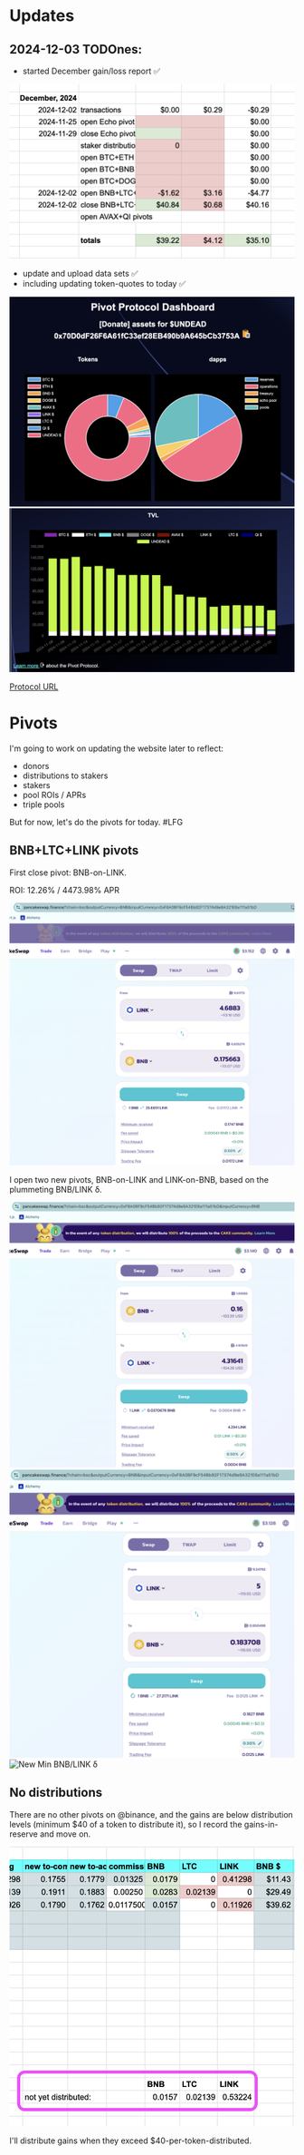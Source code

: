 # Updates

## 2024-12-03 TODOnes:

* started December gain/loss report ✅

![Started December gain/loss report](imgs/01-started-dec-gain-loss-report.png)

* update and upload data sets ✅
* including updating token-quotes to today ✅ 

![Updated Protocol Data](imgs/02a-updated-protocol-data.png)
![updated Protocol TVL](imgs/02b-updated-protocol-tvl.png)

[Protocol URL](https://pivoteur.github.io/#)

# Pivots

I'm going to work on updating the website later to reflect:

* donors
* distributions to stakers
* stakers
* pool ROIs / APRs
* triple pools

But for now, let's do the pivots for today. #LFG 

## BNB+LTC+LINK pivots

First close pivot: BNB-on-LINK.

ROI: 12.26% / 4473.98% APR

![Close BNB-on-LINK pivot](imgs/03a-close-bnb-on-link-pivot.png)

I open two new pivots, BNB-on-LINK and LINK-on-BNB, based on the plummeting BNB/LINK δ. 

![Open BNB-on-LINK pivot](imgs/03b-open-bnb-on-link-pivot.png)
![Open LINK-on-BNB pivot](imgs/03c-open-link-on-bnb-pivot.png)
![New Min BNB/LINK δ](imgs/03d-new-min-bnb-link-δ.png)

## No distributions

There are no other pivots on @binance, and the gains are below distribution levels (minimum $40 of a token to distribute it), so I record the gains-in-reserve and move on. 

![Record gains-in-reserve](imgs/04-record-reserves.png)

I'll distribute gains when they exceed $40-per-token-distributed. 
